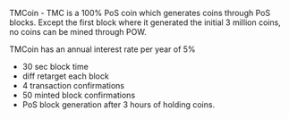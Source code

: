 
TMCoin - TMC is a 100% PoS coin which generates coins through PoS blocks. Except the first block where it generated the initial 3 million coins, no coins can be mined through POW. 

TMCoin has an annual interest rate per year of 5% 

- 30 sec block time
- diff retarget each block
- 4 transaction confirmations
- 50 minted block confirmations
- PoS block generation after 3 hours of holding coins.
